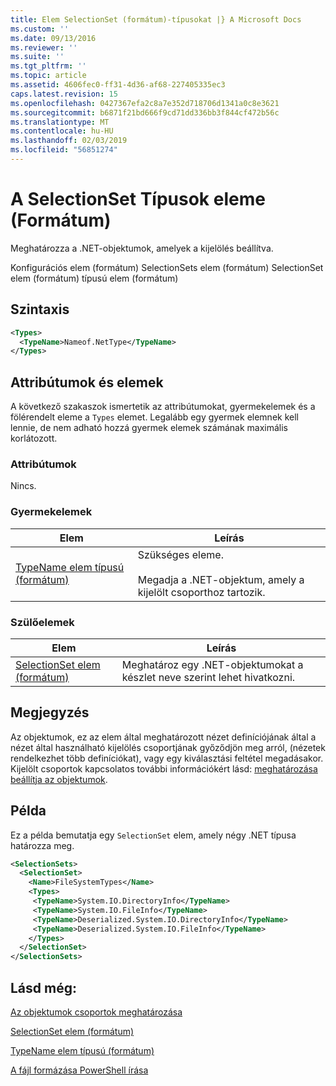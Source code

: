 ```yaml
---
title: Elem SelectionSet (formátum)-típusokat |} A Microsoft Docs
ms.custom: ''
ms.date: 09/13/2016
ms.reviewer: ''
ms.suite: ''
ms.tgt_pltfrm: ''
ms.topic: article
ms.assetid: 4606fec0-ff31-4d36-af68-227405335ec3
caps.latest.revision: 15
ms.openlocfilehash: 0427367efa2c8a7e352d718706d1341a0c8e3621
ms.sourcegitcommit: b6871f21bd666f9cd71dd336bb3f844cf472b56c
ms.translationtype: MT
ms.contentlocale: hu-HU
ms.lasthandoff: 02/03/2019
ms.locfileid: "56851274"
---
```

# <a name="types-element-for-selectionset-format"></a>A SelectionSet Típusok eleme (Formátum)

Meghatározza a .NET-objektumok, amelyek a kijelölés beállítva.

Konfigurációs elem (formátum) SelectionSets elem (formátum) SelectionSet elem (formátum) típusú elem (formátum)

## <a name="syntax"></a>Szintaxis

```xml
<Types>
  <TypeName>Nameof.NetType</TypeName>
</Types>

```

## <a name="attributes-and-elements"></a>Attribútumok és elemek

A következő szakaszok ismertetik az attribútumokat, gyermekelemek és a fölérendelt eleme a `Types` elemet. Legalább egy gyermek elemnek kell lennie, de nem adható hozzá gyermek elemek számának maximális korlátozott.

### <a name="attributes"></a>Attribútumok

Nincs.

### <a name="child-elements"></a>Gyermekelemek

|Elem|Leírás|
|-------------|-----------------|
|[TypeName elem típusú (formátum)](./typename-element-for-types-format.md)|Szükséges eleme.<br /><br /> Megadja a .NET-objektum, amely a kijelölt csoporthoz tartozik.|

### <a name="parent-elements"></a>Szülőelemek

|Elem|Leírás|
|-------------|-----------------|
|[SelectionSet elem (formátum)](./selectionset-element-format.md)|Meghatároz egy .NET-objektumokat a készlet neve szerint lehet hivatkozni.|

## <a name="remarks"></a>Megjegyzés

Az objektumok, ez az elem által meghatározott nézet definíciójának által a nézet által használható kijelölés csoportjának győződjön meg arról, (nézetek rendelkezhet több definíciókat), vagy egy kiválasztási feltétel megadásakor.  Kijelölt csoportok kapcsolatos további információkért lásd: [meghatározása beállítja az objektumok](./defining-selection-sets.md).

## <a name="example"></a>Példa

Ez a példa bemutatja egy `SelectionSet` elem, amely négy .NET típusa határozza meg.

```xml
<SelectionSets>
  <SelectionSet>
    <Name>FileSystemTypes</Name>
    <Types>
     <TypeName>System.IO.DirectoryInfo</TypeName>
     <TypeName>System.IO.FileInfo</TypeName>
     <TypeName>Deserialized.System.IO.DirectoryInfo</TypeName>
     <TypeName>Deserialized.System.IO.FileInfo</TypeName>
    </Types>
  </SelectionSet>
</SelectionSets>
```

## <a name="see-also"></a>Lásd még:

[Az objektumok csoportok meghatározása](./defining-selection-sets.md)

[SelectionSet elem (formátum)](./selectionset-element-format.md)

[TypeName elem típusú (formátum)](./typename-element-for-types-format.md)

[A fájl formázása PowerShell írása](./writing-a-powershell-formatting-file.md)
